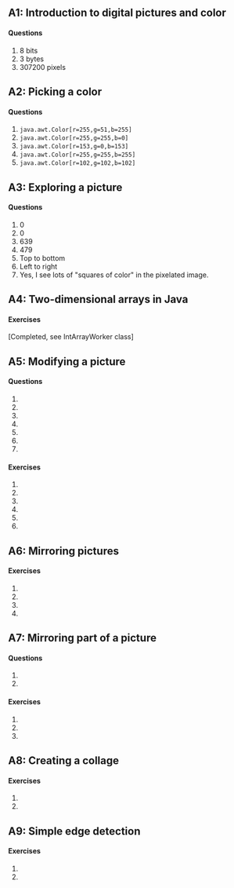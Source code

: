 ## A1: Introduction to digital pictures and color

#### Questions

1. 8 bits
2. 3 bytes
3. 307200 pixels


## A2: Picking a color

#### Questions

1. `java.awt.Color[r=255,g=51,b=255]`
2. `java.awt.Color[r=255,g=255,b=0]`
3. `java.awt.Color[r=153,g=0,b=153]`
4. `java.awt.Color[r=255,g=255,b=255]`
5. `java.awt.Color[r=102,g=102,b=102]`


## A3: Exploring a picture

#### Questions

1. 0
2. 0
3. 639
4. 479
5. Top to bottom
6. Left to right
7. Yes, I see lots of "squares of color" in the pixelated image.


## A4: Two-dimensional arrays in Java

#### Exercises

[Completed, see IntArrayWorker class]

## A5: Modifying a picture

#### Questions

1.
2.
3.
4.
5.
6.
7.

#### Exercises

1.
2.
3.
4.
5.
6.


## A6: Mirroring pictures

#### Exercises

1.
2.
3.
4.


## A7: Mirroring part of a picture

#### Questions

1.
2.

#### Exercises

1.
2.
3.


## A8: Creating a collage

#### Exercises

1.
2.


## A9: Simple edge detection

#### Exercises

1.
2.
